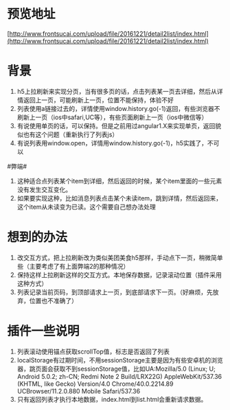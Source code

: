 # 预览地址 #
[http://www.frontsucai.com/upload/file/20161221/detail2list/index.html](http://www.frontsucai.com/upload/file/20161221/detail2list/index.html)

# 背景 #
1. h5上拉刷新来实现分页，当有很多页的话，点击列表某一页去详细，然后从详情返回上一页，可能刷新上一页，位置不能保持，体验不好
2. 列表使用a链接过去的，详情使用window.history.go(-1)返回，有些浏览器不刷新上一页（ios中safari,UC等），有些页面刷新上一页（ios中微信等）
3. 有说使用单页的话，可以保持。但是之前用过angular1.X来实现单页，返回貌似也有这个问题（重新执行了列表js）
4. 有说列表用window.open，详情用window.history.go(-1)，h5实践了，不可以

#弊端#
1. 这种适合点列表某个item到详细，然后返回的时候，某个item里面的一些元素没有发生交互变化。
2. 如果要实现这种，比如消息列表点击某个未读item，跳到详情，然后返回来，这个item从未读变为已读。这个需要自己想办法处理

# 想到的办法 #
1. 改交互方式，把上拉刷新改为类似美团美食h5那样，手动点下一页，稍微简单些（主要考虑了有上面弊端2的那种情况）
2. 保持这样上拉刷新这样的交互方式。本地保存数据，记录滚动位置（插件采用这种方式）
3. 列表记录当前页码，到顶部请求上一页，到底部请求下一页。（好麻烦，先放弃，位置也不准确了）

# 插件一些说明 #
1. 列表滚动使用锚点获取scrollTop值，标志是否返回了列表
2. localStorage有过期时间，不用sessionStorage主要是因为有些安卓机的浏览器，跳页面会获取不到sessionStorage值，比如UA:Mozilla/5.0 (Linux; U; Android 5.0.2; zh-CN; Redmi Note 2 Build/LRX22G) AppleWebKit/537.36 (KHTML, like Gecko) Version/4.0 Chrome/40.0.2214.89 UCBrowser/11.2.0.880 Mobile Safari/537.36
3. 只有返回列表才执行本地数据，index.html到list.html会重新请求数据。

